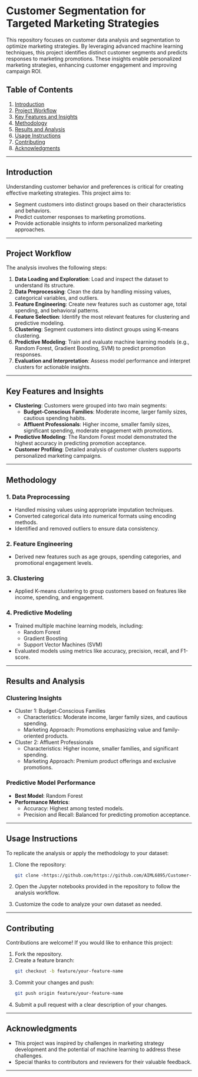 # Customer Segmentation for Targeted Marketing Strategies

This repository focuses on customer data analysis and segmentation to optimize marketing strategies. By leveraging advanced machine learning techniques, this project identifies distinct customer segments and predicts responses to marketing promotions. These insights enable personalized marketing strategies, enhancing customer engagement and improving campaign ROI.

## Table of Contents

1. [Introduction](#introduction)
2. [Project Workflow](#project-workflow)
3. [Key Features and Insights](#key-features-and-insights)
4. [Methodology](#methodology)
5. [Results and Analysis](#results-and-analysis)
6. [Usage Instructions](#usage-instructions)
7. [Contributing](#contributing)
8. [Acknowledgments](#acknowledgments)

---

## Introduction

Understanding customer behavior and preferences is critical for creating effective marketing strategies. This project aims to:

- Segment customers into distinct groups based on their characteristics and behaviors.
- Predict customer responses to marketing promotions.
- Provide actionable insights to inform personalized marketing approaches.

---

## Project Workflow

The analysis involves the following steps:

1. **Data Loading and Exploration**: Load and inspect the dataset to understand its structure.
2. **Data Preprocessing**: Clean the data by handling missing values, categorical variables, and outliers.
3. **Feature Engineering**: Create new features such as customer age, total spending, and behavioral patterns.
4. **Feature Selection**: Identify the most relevant features for clustering and predictive modeling.
5. **Clustering**: Segment customers into distinct groups using K-means clustering.
6. **Predictive Modeling**: Train and evaluate machine learning models (e.g., Random Forest, Gradient Boosting, SVM) to predict promotion responses.
7. **Evaluation and Interpretation**: Assess model performance and interpret clusters for actionable insights.

---

## Key Features and Insights

- **Clustering**: Customers were grouped into two main segments:
  - **Budget-Conscious Families**: Moderate income, larger family sizes, cautious spending habits.
  - **Affluent Professionals**: Higher income, smaller family sizes, significant spending, moderate engagement with promotions.
- **Predictive Modeling**: The Random Forest model demonstrated the highest accuracy in predicting promotion acceptance.
- **Customer Profiling**: Detailed analysis of customer clusters supports personalized marketing campaigns.

---

## Methodology

### 1. Data Preprocessing
- Handled missing values using appropriate imputation techniques.
- Converted categorical data into numerical formats using encoding methods.
- Identified and removed outliers to ensure data consistency.

### 2. Feature Engineering
- Derived new features such as age groups, spending categories, and promotional engagement levels.

### 3. Clustering
- Applied K-means clustering to group customers based on features like income, spending, and engagement.

### 4. Predictive Modeling
- Trained multiple machine learning models, including:
  - Random Forest
  - Gradient Boosting
  - Support Vector Machines (SVM)
- Evaluated models using metrics like accuracy, precision, recall, and F1-score.

---

## Results and Analysis

### Clustering Insights
- Cluster 1: Budget-Conscious Families
  - Characteristics: Moderate income, larger family sizes, and cautious spending.
  - Marketing Approach: Promotions emphasizing value and family-oriented products.
- Cluster 2: Affluent Professionals
  - Characteristics: Higher income, smaller families, and significant spending.
  - Marketing Approach: Premium product offerings and exclusive promotions.

### Predictive Model Performance
- **Best Model**: Random Forest
- **Performance Metrics**:
  - Accuracy: Highest among tested models.
  - Precision and Recall: Balanced for predicting promotion acceptance.

---

## Usage Instructions

To replicate the analysis or apply the methodology to your dataset:

1. Clone the repository:
   ```bash
   git clone <https://github.com/https://github.com/AIML6895/Customer-Segmentation-for-Targeted-Marketing-Strategies>
   ```

2. Open the Jupyter notebooks provided in the repository to follow the analysis workflow.

3. Customize the code to analyze your own dataset as needed.

---

## Contributing

Contributions are welcome! If you would like to enhance this project:

1. Fork the repository.
2. Create a feature branch:
   ```bash
   git checkout -b feature/your-feature-name
   ```
3. Commit your changes and push:
   ```bash
   git push origin feature/your-feature-name
   ```
4. Submit a pull request with a clear description of your changes.

---

## Acknowledgments

- This project was inspired by challenges in marketing strategy development and the potential of machine learning to address these challenges.
- Special thanks to contributors and reviewers for their valuable feedback.

---


